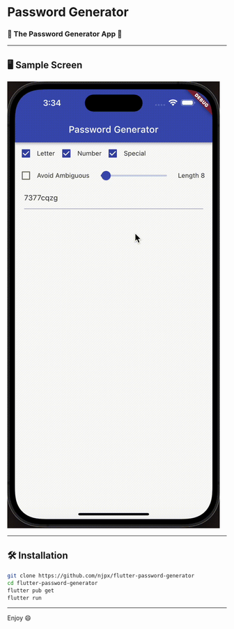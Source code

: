 # Password Generator
### 🎊 ️The Password Generator App 🎊   
___
## 🖥 ️Sample Screen

![Password Generator Screen](https://raw.githubusercontent.com/njpx/flutter-password-generator/main/sample-screen.gif)

___
## 🛠️ Installation

```sh
git clone https://github.com/njpx/flutter-password-generator
cd flutter-password-generator
flutter pub get
flutter run
```

___
Enjoy 😄

